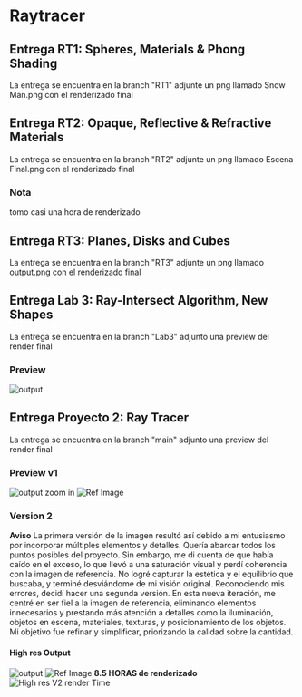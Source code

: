 # Raytracer

## Entrega RT1: Spheres, Materials & Phong Shading
La entrega se encuentra en la branch "RT1" 
adjunte un png llamado Snow Man.png con el renderizado final

## Entrega RT2: Opaque, Reflective & Refractive Materials
La entrega se encuentra en la branch "RT2" 
adjunte un png llamado Escena Final.png con el renderizado final
### Nota
tomo casi una hora de renderizado

## Entrega RT3: Planes, Disks and Cubes
La entrega se encuentra en la branch "RT3"
adjunte un png llamado output.png con el renderizado final

## Entrega Lab 3: Ray-Intersect Algorithm, New Shapes
La entrega se encuentra en la branch "Lab3"
adjunto una preview del render final

### Preview
![output](https://github.com/LeivaDiego/Python-Raytracer/assets/110699607/33770019-5415-4e38-a696-1c0b27011169)

## Entrega Proyecto 2: Ray Tracer
La entrega se encuentra en la branch "main"
adjunto una preview del render final

### Preview v1
![output zoom in](https://github.com/LeivaDiego/Python-Raytracer/assets/110699607/3ef7defd-aa52-471d-aac1-2ff3ae321c75)
![Ref Image](https://github.com/LeivaDiego/Python-Raytracer/assets/110699607/931286e4-5d9c-4c54-a7c6-c1783df06f54)


### Version 2
**Aviso**
La primera versión de la imagen resultó así debido a mi entusiasmo por incorporar múltiples elementos y detalles. Quería abarcar todos los puntos posibles del proyecto. Sin embargo, me di cuenta de que había caído en el exceso, lo que llevó a una saturación visual y perdí coherencia con la imagen de referencia. No logré capturar la estética y el equilibrio que buscaba, y terminé desviándome de mi visión original.
Reconociendo mis errores, decidí hacer una segunda versión. En esta nueva iteración, me centré en ser fiel a la imagen de referencia, eliminando elementos innecesarios y prestando más atención a detalles como la iluminación, objetos en escena, materiales, texturas, y posicionamiento de los objetos. Mi objetivo fue refinar y simplificar, priorizando la calidad sobre la cantidad.
#### High res Output
![output](https://github.com/LeivaDiego/Python-Raytracer/assets/110699607/8a1eae71-ab08-4d4f-90d2-66047bb33f9e)
![Ref Image](https://github.com/LeivaDiego/Python-Raytracer/assets/110699607/c830d5aa-cd89-45f8-b1a8-66dea6ea4454)
**8.5 HORAS de renderizado**
![High res V2 render Time](https://github.com/LeivaDiego/Python-Raytracer/assets/110699607/897a6f45-9d05-47e7-b817-5538a20b66ad)
